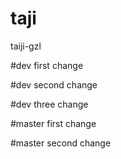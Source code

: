 # taji
taiji-gzl

#dev first change

#dev second change


#dev three change

#master first change

#master second change



